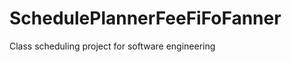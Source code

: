 SchedulePlannerFeeFiFoFanner
============================

Class scheduling project for software engineering
